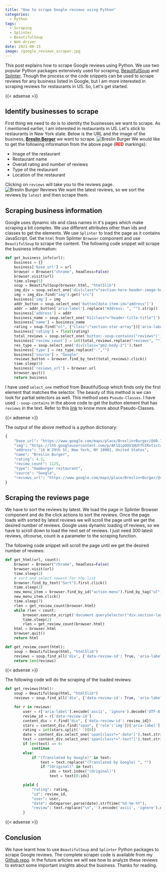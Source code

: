 ```yaml
---
title: "How to scrape Google reviews using Python"
categories:
  - Python
tags:
  - Scraping
  - Splinter
  - BeautifulSoup
  - Web driver
date: 2021-08-15
image: /google_reviews_scraper.jpg
---
```

This post explains how to scrape Google reviews using Python. We use two popular Python packages extensively used for scraping, [BeautifulSoup](https://www.crummy.com/software/BeautifulSoup/bs4/doc/) and [Splinter](https://splinter.readthedocs.io/en/latest/). Though the process or the code snippets can be used to scrape reviews for any business listed in Google, but I am more interested in scraping reviews for restaurants in US. So, Let's get started.

{{< adsense >}}

## Identify businesses to scrape
First thing we need to do is to identity the businesses we want to scrape. As I mentioned earlier, I am interested in restaurants in US. Let's stick to restaurants in New York state. Below is the URL and the image of the business, [**Breslin Berger**](https://www.google.com/maps/place/Breslin+Burger/@40.745568,-73.990283,17z/data=!4m5!3m4!1s0x89c259a61b874f57:0xc5fd887f907ea722!8m2!3d40.745568!4d-73.988089) we want to scrape.
![Breslin Burger](/breslin_burger.png "Breslin Burger")
We would like to get the following information from the above page (<span style="color:red">**RED**</span> markings):
* Image of the restaurant
* Restaurant name
* Overall rating and number of reviews
* Type of the restaurant
* Location of the restaurant

Clicking on `reviews` will take you to the reviews page.
![Breslin Burger Reviews](/breslin_burger_reviews.png "Breslin Burger Reviews")
We want the latest reviews, so we sort the reviews by `latest` and then scrape them.

## Scraping business information
Google uses dynamic ids and class names in it's pages which make scraping a bit complex. We use different attributes other than ids and classes to get the elements. We use `Splinter` to load the page as it contains JavaScript. Get the `html` from Splinter `Browser` component and use `BeautifulSoup` to scrape the content. The following code snippet will scrape the business information:

```python
def get_business_info(url):
    business = {}
    business['base_url'] = url
    browser = Browser("chrome", headless=False)
    browser.visit(url)
    time.sleep(5)
    soup = BeautifulSoup(browser.html, "html5lib")
    img_div = soup.select_one('div[class*="section-hero-header-image-hero-container"]')
    img = img_div.find("img").get("src")
    business['img'] = img
    addr_button = soup.select_one('button[data-item-id="address"]')
    addr = addr_button['aria-label'].replace("Address: ", "").strip()
    business['address'] = addr
    business_name = soup.select_one('h1[class*="header-title-title"]').text.strip()
    business['name'] = business_name
    rating = soup.find("ol", {"class":"section-star-array"})['aria-label'].replace("stars", "").strip()
    business['rating'] = float(rating)
    total_reviews = soup.select_one('button:-soup-contains("reviews")').text
    business['review_count'] = int(total_reviews.replace("reviews", "").strip().replace(",","")) 
    res_type = soup.select_one('div[class="gm2-body-2"]').text
    business['type'] = res_type.replace("·","")
    business['source'] = "Google"
    reviews_button = browser.find_by_text(total_reviews).click()
    time.sleep(3)
    business['reviews_url'] = browser.url
    browser.quit()
    return business
```
I have used `select_one` method from BeautifulSoup which finds only the first element that matches the selector. The beauty of this method is we can look for partial selectors as well. This method uses `Pseudo-Classes`. I have used `:-soup-contains` in the above code to get the button element that has `reviews` in the text. Refer to this [link](https://facelessuser.github.io/soupsieve/selectors/pseudo-classes/) to know more about Pseudo-Classes.

{{< adsense >}}

The output of the above method is a python dictionary:
```python
{
    "base_url": "https://www.google.com/maps/place/Breslin+Burger/@40.745568,-73.990283,17z/data=!3m1!4b1!4m5!3m4!1s0x89c259a61b874f57:0xc5fd887f907ea722!8m2!3d40.745568!4d-73.988089",
    "img": "https://lh5.googleusercontent.com/p/AF1QipOQV1HUtfhIRxtict4owToQkQpQHbCJZ_KsW83e=w491-h240-k-no",
    "address": "16 W 29th St, New York, NY 10001, United States",
    "name": "Breslin Burger",
    "rating": 4.3,
    "review_count": 1125,
    "type": "Hamburger restaurant",
    "source": "Google",
    "reviews_url": "https://www.google.com/maps/place/Breslin+Burger/@40.745568,-73.9902777,17z/data=!4m7!3m6!1s0x89c259a61b874f57:0xc5fd887f907ea722!8m2!3d40.745568!4d-73.988089!9m1!1b1"
}
```
## Scraping the reviews page
We have to sort the reviews by latest. We load the page in Splinter Browser component and do the click actions to sort the reviews. Once the page loads with sorted by latest reviews we will scroll the page until we get the desired number of reviews. Google uses dynamic loading of reviews, so we have to scroll down to load the next set of reviews. I just need 300 latest reviews, ofcourse, count is a parameter to the scraping function.

The following code snippet will scroll the page until we get the desired number of reviews:
```python
def get_html(url, count):
    browser = Browser("chrome", headless=False)
    browser.visit(url)
    time.sleep(2)
    # sort and select newest for the list
    browser.find_by_text("Sort").first.click()
    time.sleep(2)
    new_menu_item = browser.find_by_id("action-menu").find_by_tag("ul").find_by_tag("li")[1]
    new_menu_item.click()
    time.sleep(7)
    rlen = get_review_count(browser.html)
    while rlen < count:
        browser.execute_script('document.querySelector("div.section-layout.section-scrollbox").scrollTop = document.querySelector("div.section-layout.section-scrollbox").scrollHeight')
        time.sleep(2)
        rlen = get_review_count(browser.html)
    html = browser.html
    browser.quit()
    return html

def get_review_count(html):
    soup = BeautifulSoup(html, "html5lib")
    reviews = soup.find_all('div', {'data-review-id': True, 'aria-label': True})
    return len(reviews)
```
{{< adsense >}}

The following code will do the scraping of the loaded reviews:
```python
def get_reviews(html):
    soup = BeautifulSoup(html, "html5lib")
    reviews = soup.find_all('div', {'data-review-id': True, 'aria-label': True})

    for r in reviews:   
        user = r['aria-label'].encode('ascii', 'ignore').decode('UTF-8')
        review_id = r['data-review-id']
        content_div = r.find("div", {'data-review-id': review_id})
        stars = content_div.find("span", {'role':'img'})['aria-label'].strip()
        rating = int(stars.split(' ')[0])
        date = content_div.select_one('span[class*="-date"]').text.strip()
        text = content_div.select_one('span[class*="-text"]').text.strip()
        if len(text) == 0:
            continue
        else:
            if "(Translated by Google)" in text: 
                text = text.replace("(Translated by Google) ", "")
                if "(Original)" in text:
                    idx = text.index("(Original)")
                    text = text[0:idx]

        yield {
            "rating": rating,
            "id": review_id,
            "user": user,
            "date": dateparser.parse(date).strftime("%d-%m-%Y"),
            "review": text.replace("\n",'').encode('ascii', 'ignore').decode('UTF-8')
        }
```
{{< adsense >}}

## Conclusion
We have learnt how to use `BeautifulSoup` and `Splinter` Python packages to scrape Google reviews. The complete scraper code is available from my [Github repo](https://github.com/saisyam/reviews-scraper). In the future articles we will see how to analyze these reviews to extract some important insights about the business. Thanks for reading. 
